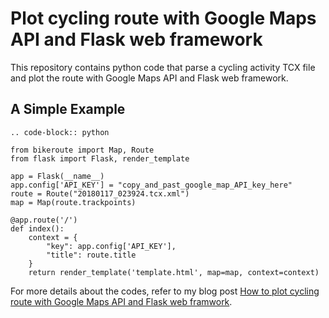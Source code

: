 # Plot cycling route with Google Maps API and Flask web framework

This repository contains python code that parse a cycling activity TCX file and plot the route with Google Maps API and Flask web framework.

A Simple Example
----------------

    .. code-block:: python

    from bikeroute import Map, Route
    from flask import Flask, render_template

    app = Flask(__name__)
    app.config['API_KEY'] = "copy_and_past_google_map_API_key_here"
    route = Route("20180117_023924.tcx.xml")
    map = Map(route.trackpoints)

    @app.route('/')
    def index():
        context = {
            "key": app.config['API_KEY'],
            "title": route.title
        }
        return render_template('template.html', map=map, context=context)

For more details about the codes, refer to my blog post [How to plot cycling route with Google Maps API and Flask web framwork](https://www.e-tinkers.com/2018/03/how-to-plot-cycling-route-using-google-maps-api-and-flask-web-framework/).
